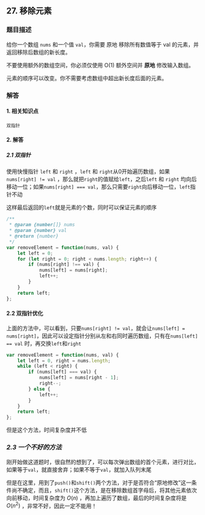 ## 27. 移除元素

### 题目描述

给你一个数组 `nums` 和一个值 `val`，你需要 原地 移除所有数值等于 val 的元素，并返回移除后数组的新长度。

不要使用额外的数组空间，你必须仅使用 O(1) 额外空间并 **原地** 修改输入数组。

元素的顺序可以改变。你不需要考虑数组中超出新长度后面的元素。

### 解答

#### 1. 相关知识点

`双指针`

#### 2. 解答

##### 2.1 双指针

使用快慢指针 `left` 和 `right` ，`left` 和 `right`从0开始遍历数组，如果`nums[right] != val` ，那么就把`right`的值赋给`left`，之后`left` 和 `right` 均向后移动一位；如果`nums[right] === val`，那么只需要`right`向后移动一位，`left`指针不动

这样最后返回的`left`就是元素的个数，同时可以保证元素的顺序

```javascript
/**
 * @param {number[]} nums
 * @param {number} val
 * @return {number}
 */
var removeElement = function(nums, val) {
    let left = 0;
    for (let right = 0; right < nums.length; right++) {
        if (nums[right] !== val) {
            nums[left] = nums[right];
            left++;
        }
    }
    return left;
};
```

#### 2.2 双指针优化

上面的方法中，可以看到，只要`nums[right] != val`，就会让`nums[left] = nums[right]`，因此可以设定指针分别从左和右同时遍历数组，只有在`nums[left] == val` 时，再交换`left`和`right`

```javascript
var removeElement = function(nums, val) {
    let left = 0, right = nums.length;
    while (left < right) {
        if (nums[left] === val) {
            nums[left] = nums[right - 1];
            right--;
        } else {
            left++;
        }
    }
    return left;
};
```

但是这个方法，时间复杂度并不低

### *2.3 一个不好的方法*

刚开始做这道题时，很自然的想到了，可以每次弹出数组的首个元素，进行对比，如果等于`val`，就直接舍弃；如果不等于`val`，就加入队列末尾

但是在这里，用到了`push()`和`shift()`两个方法，对于是否符合“原地修改”这一条件尚不确定，而且，`shift()`这个方法，是在移除数组首字母后，将其他元素依次向前移动，时间复杂度为 $O(n)$ ，再加上遍历了数组，最后的时间复杂度将是 $O(n^2)$ ，非常不好，因此一定不能用！
